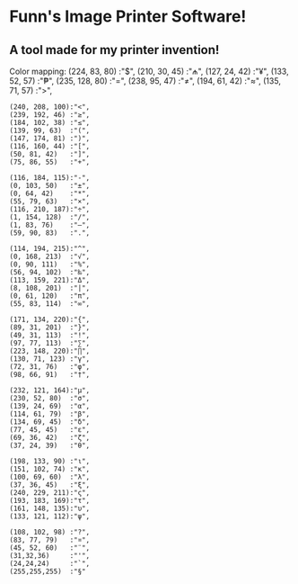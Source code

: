 # Funn's Image Printer Software!
## A tool made for my printer invention!

Color mapping:
    (224, 83, 80)  :"$",
    (210, 30, 45)  :"₼",
    (127, 24, 42)  :"¥",
    (133, 52, 57)  :"₱",
    (235, 128, 80) :"=",
    (238, 95, 47)  :"≠",
    (194, 61, 42)  :"≈",
    (135, 71, 57)  :">",

    (240, 208, 100):"<",
    (239, 192, 46) :"≥",
    (184, 102, 38) :"≤",
    (139, 99, 63)  :"(",
    (147, 174, 81) :")",
    (116, 160, 44) :"[",
    (50, 81, 42)   :"]",
    (75, 86, 55)   :"+",

    (116, 184, 115):"-",
    (0, 103, 50)   :"±",
    (0, 64, 42)    :"*",
    (55, 79, 63)   :"×",
    (116, 210, 187):"÷",
    (1, 154, 128)  :"/",
    (1, 83, 76)    :"—",
    (59, 90, 83)   :".",

    (114, 194, 215):"^",
    (0, 168, 213)  :"√",
    (0, 90, 111)   :"%",
    (56, 94, 102)  :"‰",
    (113, 159, 221):"Δ",
    (8, 108, 201)  :"|",
    (0, 61, 120)   :"π",
    (55, 83, 114)  :"∞",

    (171, 134, 220):"{",
    (89, 31, 201)  :"}",
    (49, 31, 113)  :"!",
    (97, 77, 113)  :"∑",
    (223, 148, 220):"∏",
    (130, 71, 123) :"γ",
    (72, 31, 76)   :"φ",
    (98, 66, 91)   :"†",

    (232, 121, 164):"μ",
    (230, 52, 80)  :"σ",
    (139, 24, 69)  :"α",
    (114, 61, 79)  :"β",
    (134, 69, 45)  :"δ",
    (77, 45, 45)   :"ε",
    (69, 36, 42)   :"ζ",
    (37, 24, 39)   :"θ",

    (198, 133, 90) :"ι",
    (151, 102, 74) :"κ",
    (100, 69, 60)  :"λ",
    (37, 36, 45)   :"ξ",
    (240, 229, 211):"ς",
    (193, 183, 169):"τ",
    (161, 148, 135):"υ",
    (133, 121, 112):"ψ",

    (108, 102, 98) :"?",
    (83, 77, 79)   :"¤",
    (45, 52, 60)   :"¨",
    (31,32,36)     :"'",
    (24,24,24)     :"`",
    (255,255,255)  :"§" 

